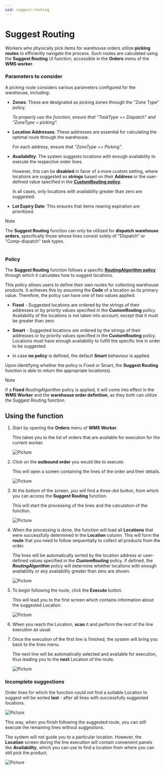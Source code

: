 ```yaml
---
uid: suggest-routing
---
```


# Suggest Routing

Workers who physically pick items for warehouse orders utilize **picking routes** to efficiently navigate the process. Such routes are calculated using the **Suggest Routing** UI function, accessible in the **Orders** menu of the **WMS worker**.

### Parameters to consider

A picking route considers various parameters configured for the warehouse, including:

- **Zones**: These are designated as picking zones through the "Zone Type" policy. 

  _To properly use the function, ensure that "TaskType == Dispatch" and "ZoneType = picking"._

- **Location Addresses**: These addresses are essential for calculating the optimal route through the warehouse.

  For each address, ensure that _"ZoneType == Picking"_.

- **Availability**: The system suggests locations with enough availability to execute the respective order lines.

  However, this can be **disabled** in favor of a more custom setting, where locations are suggested as **strings** based on their **Address** or the user-defined value specified in the **[CustomRouting policy](https://docs.erp.net/tech/modules/logistics/wms/how-to/setup-warehouse/warehouse-policies.html)**.

  In all cases, only locations with availability greater than zero are suggested.
  
- **Lot Expiry Date**: This ensures that items nearing expiration are prioritized.

> [!Note] 
> The **Suggest Routing** function can only be utilized for **dispatch warehouse orders**, specifically those whose lines consist solely of "Dispatch" or "Comp-dispatch" task types. <br> <br>

### Policy

The **Suggest Routing** function follows a specific **[RoutingAlgorithm policy](https://docs.erp.net/tech/modules/logistics/wms/how-to/setup-warehouse/warehouse-policies.html)** through which it calculates how to suggest locations. 

This policy allows users to define their own routes for collecting warehouse products. It achieves this by assuming the **Code** of a location as its primary value. Therefore, the policy can have one of two values applied:

* **Fixed** - Suggested locations are ordered by the strings of their addresses or by priority values specified in the **CustomRouting** policy. Availability of the locations is not taken into account, except that it must be greater than zero.
  
* **Smart** - Suggested locations are ordered by the strings of their addresses or by priority values specified in the **CustomRouting** policy. Locations must have enough availability to fulfill the specific line in order to be suggested.

* In case **no policy** is defined, the default **Smart** behaviour is applied.

Upon identifying whether the policy is Fixed or Smart, the **Suggest Routing** function is able to return the appropriate location(s).

> [!NOTE]
> If a **Fixed** _RoutingAlgorithm_ policy is applied, it will come into effect in the **WMS Worker** and the **warehouse order definition**, as they both can utilize the Suggest Routing function.

## Using the function

1. Start by opening the **Orders** menu of **WMS Worker**. 

    This takes you to the list of orders that are available for execution for the current worker.

    ![Picture](pictures/new_orders.png)

2. Click on the **outbound order** you would like to execute.

    This will open a screen containing the lines of the order and their details.

    ![Picture](pictures/new_open-order.png)

3. At the bottom of the screen, you will find a three-dot button, from which you can access the **Suggest Routing** function.

   This will start the processing of the lines and the calculation of the function.

    ![Picture](pictures/function_highlightedd.png)

4. When the processing is done, the function will load all **Locations** that were successfully determined in the **Location** column. This will form the **route** that you need to follow sequentially to collect all products from the order.

   The lines will be automatically sorted by the location address or user-defined values specified in the ***CustomRouting*** policy. If defined, the _**RoutingAlgorithm**_ policy will determine whether locations with enough availability or any availability greater than zero are shown.
   
    ![Picture](pictures/new_location.png)

5. To begin following the route, click the **Execute** button.
  
   This will lead you to the first screen which contains information about the suggested Location.

    ![Picture](pictures/new_execute-order.png)

6. When you reach the Location, **scan** it and perform the rest of the line execution as usual.

7. Once the execution of the first line is finished, the system will bring you back to the lines menu.
   
    The next line will be automatically selected and available for execution, thus leading you to the **next** Location of the route. 

    ![Picture](pictures/new_next-line.png)

### Incomplete suggestions

Order lines for which the function could not find a suitable Location to suggest will be sorted **last** - after all lines with successfully suggested locations.

![Picture](pictures/new_no-location.png)

This way, when you finish following the suggested route, you can still execute the remaining lines without suggestions.

The system will not guide you to a particular location. However, the **Location** screen during the line execution will contain convenient panels like **Availability**, which you can use to find a location from where you can still pick the product.

![Picture](pictures/location-availability.png)
